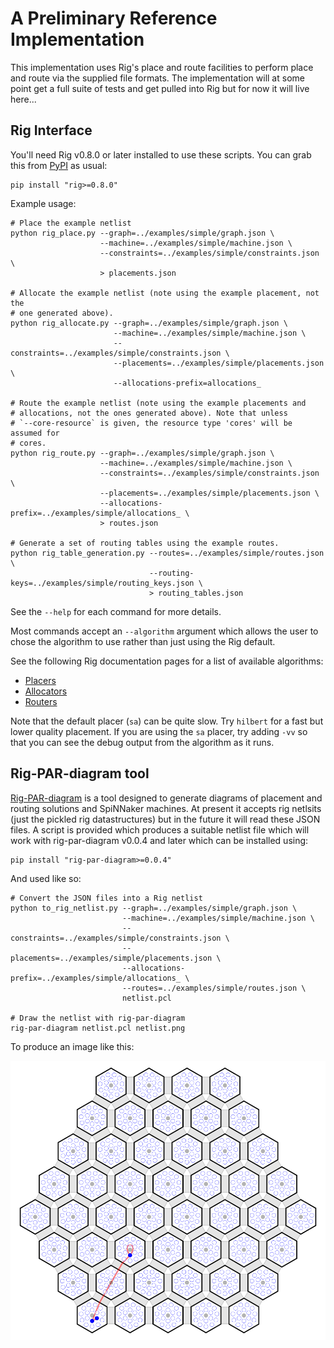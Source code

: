 A Preliminary Reference Implementation
======================================

This implementation uses Rig's place and route facilities to perform place and
route via the supplied file formats. The implementation will at some point get
a full suite of tests and get pulled into Rig but for now it will live here...

Rig Interface
-------------

You'll need Rig v0.8.0 or later installed to use these scripts. You can grab
this from [PyPI](https://pypi.python.org/pypi/rig/) as usual:

    pip install "rig>=0.8.0"

Example usage:

    # Place the example netlist
    python rig_place.py --graph=../examples/simple/graph.json \
                        --machine=../examples/simple/machine.json \
                        --constraints=../examples/simple/constraints.json \
                        > placements.json
    
    # Allocate the example netlist (note using the example placement, not the
    # one generated above).
    python rig_allocate.py --graph=../examples/simple/graph.json \
                           --machine=../examples/simple/machine.json \
                           --constraints=../examples/simple/constraints.json \
                           --placements=../examples/simple/placements.json \
                           --allocations-prefix=allocations_
    
    # Route the example netlist (note using the example placements and
    # allocations, not the ones generated above). Note that unless
    # `--core-resource` is given, the resource type 'cores' will be assumed for
    # cores.
    python rig_route.py --graph=../examples/simple/graph.json \
                        --machine=../examples/simple/machine.json \
                        --constraints=../examples/simple/constraints.json \
                        --placements=../examples/simple/placements.json \
                        --allocations-prefix=../examples/simple/allocations_ \
                        > routes.json
    
    # Generate a set of routing tables using the example routes.
    python rig_table_generation.py --routes=../examples/simple/routes.json \
                                   --routing-keys=../examples/simple/routing_keys.json \
                                   > routing_tables.json

See the `--help` for each command for more details.

Most commands accept an `--algorithm` argument which allows the user to chose
the algorithm to use rather than just using the Rig default.

See the following Rig documentation pages for a list of available algorithms:

* [Placers](http://rig.readthedocs.org/en/stable/place_and_route/placement_algorithms.html)
* [Allocators](http://rig.readthedocs.org/en/stable/place_and_route/allocation_algorithms.html)
* [Routers](http://rig.readthedocs.org/en/stable/place_and_route/routing_algorithms.html)

Note that the default placer (`sa`) can be quite slow. Try `hilbert` for a fast
but lower quality placement. If you are using the `sa` placer, try adding `-vv`
so that you can see the debug output from the algorithm as it runs.


Rig-PAR-diagram tool
--------------------

[Rig-PAR-diagram](https://github.com/project-rig/rig-par-diagram) is a tool
designed to generate diagrams of placement and routing solutions and SpiNNaker
machines. At present it accepts rig netlsits (just the pickled rig
datastructures) but in the future it will read these JSON files. A script is
provided which produces a suitable netlist file which will work with
rig-par-diagram v0.0.4 and later which can be installed using:

    pip install "rig-par-diagram>=0.0.4"

And used like so:

    # Convert the JSON files into a Rig netlist
    python to_rig_netlist.py --graph=../examples/simple/graph.json \
                             --machine=../examples/simple/machine.json \
                             --constraints=../examples/simple/constraints.json \
                             --placements=../examples/simple/placements.json \
                             --allocations-prefix=../examples/simple/allocations_ \
                             --routes=../examples/simple/routes.json \
                             netlist.pcl
    
    # Draw the netlist with rig-par-diagram
    rig-par-diagram netlist.pcl netlist.png

To produce an image like this:

![Example netlist figure](./netlist.png)
